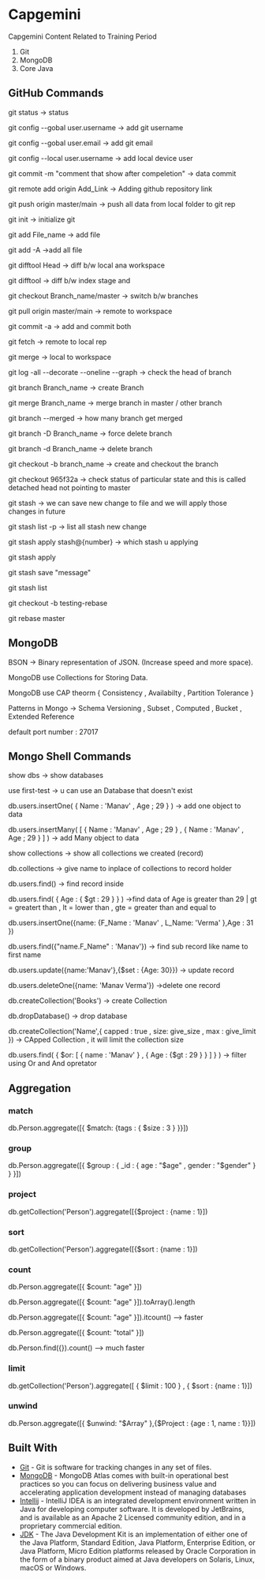 # Capgemini
Capgemini Content Related to Training Period

1. Git
2. MongoDB
3. Core Java

## GitHub Commands

git status                                                                  -> status

git config --gobal user.username                                            -> add git username

git config --gobal user.email                                               -> add git email

git config --local user.username                                            -> add local device user

git commit -m  "comment that show after compeletion"                        -> data commit

git remote add origin Add_Link                                              -> Adding github repository link

git push origin master/main                                                 -> push all data from local folder to git rep 

git init                                                                    -> initialize git

git add File_name                                                           -> add file 

git add -A                                                                  ->add all file

git difftool Head                                                           -> diff b/w local ana workspace

git difftool                                                                -> diff b/w index stage and 

git checkout Branch_name/master                                             -> switch b/w branches

git pull origin master/main                                                 -> remote to workspace

git commit -a                                                               -> add and commit both

git fetch                                                                   -> remote to local rep

git merge                                                                   -> local to workspace

git log -all --decorate --oneline --graph                                   -> check the head of branch

git branch Branch_name                                                      -> create Branch

git merge Branch_name                                                       -> merge branch in master / other branch

git branch --merged                                                         -> how many branch get merged

git branch -D Branch_name                                                   -> force delete branch

git branch -d Branch_name                                                   -> delete branch

git checkout -b branch_name                                                 -> create and checkout the branch

git checkout 965f32a                                                        -> check status of particular state and this is called detached head not pointing to master

git stash                                                                   -> we can save new change to file and we will apply those changes in future

git stash list -p                                                           -> list all stash new change

git stash apply stash@{number}                                              -> which stash u applying

git stash apply

git stash save "message"

git stash list

git checkout -b testing-rebase

git rebase master

## MongoDB 

BSON  -> Binary representation of JSON. (Increase speed and more space).

MongoDB use Collections for Storing Data.

MongoDB use CAP theorm { Consistency , Availabilty , Partition Tolerance } 

Patterns in Mongo  -> Schema Versioning , Subset , Computed , Bucket ,  Extended Reference

default port number : 27017

## Mongo Shell Commands

show dbs -> show databases

use first-test  -> u can use an Database that doesn't exist

db.users.insertOne( { Name : 'Manav' , Age ; 29 } ) -> add one object to data

db.users.insertMany( [ { Name : 'Manav' , Age ; 29 } , { Name : 'Manav' , Age ; 29 } ] ) -> add Many object to data

show collections  -> show all collections we created (record)

db.collections -> give name to inplace of collections to record holder

db.users.find()  -> find record inside

db.users.find( { Age : { $gt : 29 } } )  ->find data of Age is greater than 29  | gt = greatert than , lt = lower than ,  gte = greater than and equal to

db.users.insertOne({name: {F_Name : 'Manav' , L_Name: 'Verma' },Age : 31 })

db.users.find({"name.F_Name" : 'Manav'}) -> find sub record like name to first name

db.users.update({name:'Manav'},{$set : {Age: 30}}) -> update record

db.users.deleteOne({name: 'Manav Verma'})  ->delete one record

db.createCollection('Books')  -> create Collection 

db.dropDatabase() -> drop database

db.createCollection('Name',{ capped : true , size: give_size , max : give_limit })                           -> CApped Collection , it will limit the collection size

db.users.find( { $or: [ { name : 'Manav' } , {  Age : {$gt : 29 } } ] } )                                    -> filter using Or and And opretator 


## Aggregation  

### match

db.Person.aggregate([{ $match: {tags : { $size : 3 } }}])

### group

db.Person.aggregate([{ $group : { _id : { age : "$age" , gender : "$gender" } } }])

### project

db.getCollection('Person').aggregate([{$project : {name : 1}])

### sort

db.getCollection('Person').aggregate([{$sort : {name : 1}])

### count

db.Person.aggregate([{ $count: "age" }])

db.Person.aggregate([{ $count: "age" }]).toArray().length

db.Person.aggregate([{ $count: "age" }]).itcount()                                                               --> faster

db.Person.aggregate([{ $count: "total" }])

db.Person.find({}).count()                                                                                      --> much faster

### limit

db.getCollection('Person').aggregate([ { $limit :  100 } , { $sort : {name : 1}])


### unwind

db.Person.aggregate([{ $unwind: "$Array" },{$Project : {age : 1, name : 1}}])






## Built With

* [Git](https://git-scm.com/downloads) - Git is software for tracking changes in any set of files.  
* [MongoDB](https://www.mongodb.com/) - MongoDB Atlas comes with built-in operational best practices so you can focus on delivering business value and accelerating application development instead of managing databases
* [Intellij](https://www.jetbrains.com/idea/download/) - IntelliJ IDEA is an integrated development environment written in Java for developing computer software. It is developed by JetBrains, and is available as an Apache 2 Licensed community edition, and in a proprietary commercial edition.
* [JDK](https://www.oracle.com/in/java/technologies/javase-jdk15-downloads.html) - The Java Development Kit is an implementation of either one of the Java Platform, Standard Edition, Java Platform, Enterprise Edition, or Java Platform, Micro Edition platforms released by Oracle Corporation in the form of a binary product aimed at Java developers on Solaris, Linux, macOS or Windows.
